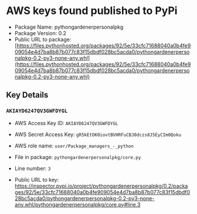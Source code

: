 # AWS keys found published to PyPi

* Package Name: pythongardenerpersonalpkg
* Package Version: 0.2
* Public URL to package: [https://files.pythonhosted.org/packages/92/5e/33cfc71688040a0b4fe909054e4d7ba8b87b077c83f15dbdf028bc5acda0/pythongardenerpersonalpkg-0.2-py3-none-any.whl](https://files.pythonhosted.org/packages/92/5e/33cfc71688040a0b4fe909054e4d7ba8b87b077c83f15dbdf028bc5acda0/pythongardenerpersonalpkg-0.2-py3-none-any.whl)

## Key Details

### `AKIAYD6247QV3GWFDYGL`

* AWS Access Key ID: `AKIAYD6247QV3GWFDYGL`
* AWS Secret Access Key: `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` 
* AWS role name: `user/Package_managers_-_python`
* File in package: `pythongardenerpersonalpkg/core.py`
* Line number: `3`

* Public URL to key: https://inspector.pypi.io/project/pythongardenerpersonalpkg/0.2/packages/92/5e/33cfc71688040a0b4fe909054e4d7ba8b87b077c83f15dbdf028bc5acda0/pythongardenerpersonalpkg-0.2-py3-none-any.whl/pythongardenerpersonalpkg/core.py#line.3



